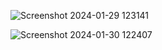 ![Screenshot 2024-01-29 123141](https://github.com/Shaher-Yar/Ticket-Design/assets/140485614/b546bae6-3eb6-4716-8b5f-e189d0d50c02)

![Screenshot 2024-01-30 122407](https://github.com/Shaher-Yar/Ticket-Design/assets/140485614/f800fb2a-2e34-4965-9fb2-728d9f287d48)

